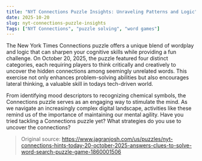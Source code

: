 ```yaml
---
title: "NYT Connections Puzzle Insights: Unraveling Patterns and Logic"
date: 2025-10-20
slug: nyt-connections-puzzle-insights
Tags: ["NYT Connections", "puzzle solving", "word games"]
---
```


The New York Times Connections puzzle offers a unique blend of wordplay and logic that can sharpen your cognitive skills while providing a fun challenge. On October 20, 2025, the puzzle featured four distinct categories, each requiring players to think critically and creatively to uncover the hidden connections among seemingly unrelated words. This exercise not only enhances problem-solving abilities but also encourages lateral thinking, a valuable skill in todays tech-driven world.

From identifying mood descriptors to recognizing chemical symbols, the Connections puzzle serves as an engaging way to stimulate the mind. As we navigate an increasingly complex digital landscape, activities like these remind us of the importance of maintaining our mental agility. Have you tried tackling a Connections puzzle yet? What strategies do you use to uncover the connections?

> Original source: https://www.jagranjosh.com/us/puzzles/nyt-connections-hints-today-20-october-2025-answers-clues-to-solve-word-search-puzzle-game-1860001506